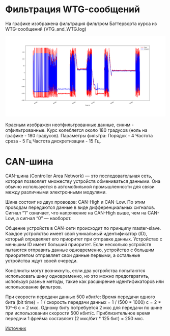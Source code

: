# Фильтрация WTG-сообщений

На графике изображена фильтрация фильтром Баттерворта курса из WTG-сообщений (VTG_and_WTG.log)

![Figure 1](./Figure_1.png)

Красным изображен неотфильтрованные данные, синим - отфильтрованные.
Курс колеблется около 180 градусов (ноль на графике - 180 градусов).
Параметры фильтра: 
Порядок - 4
Частота среза - 5 Гц
Частота дискретизации - 15 Гц.

# CAN-шина

CAN-шина (Controller Area Network) — это последовательная сеть, которая позволяет множеству устройств обмениваться данными. Она обычно используется в автомобильной промышленности для связи между различными электронными модулями.

Шина состоит из двух проводов: CAN-High и CAN-Low. По этим проводам передаются данные в виде дифференциальных сигналов. Сигнал “1” означает, что напряжение на CAN-High выше, чем на CAN-Low, а сигнал “0” — наоборот.

Общение устройств в CAN-сети происходит по принципу master-slave. Каждое устройство имеет свой уникальный идентификатор (ID), который определяет его приоритет при отправке данных. Устройство с меньшим ID имеет больший приоритет. Если несколько устройств пытаются отправить данные одновременно, устройство с большим приоритетом отправляет свои данные первыми, а остальные устройства ждут своей очереди.

Конфликты могут возникнуть, если два устройства попытаются использовать шину одновременно, но это можно предотвратить, используя разные методы, такие как расширение идентификаторов или использование фильтров.

При скорости передачи данных 500 кбит/с:
Время передачи одного бита (bit time) = 1 / скорость передачи данных = 1 / (500 * 1000) с = 2 * 10^-6 с = 2 мкс.
Одному биту потребуется 2 мкс для передачи по шине при использовании скорости 500 кбит/с.
Приблизительное время передачи 1 фрейма составляет (2 мкс/бит * 125 бит) = 250 мкс.

[Источник](https://www.influxtechnology.com/post/baud-rate)